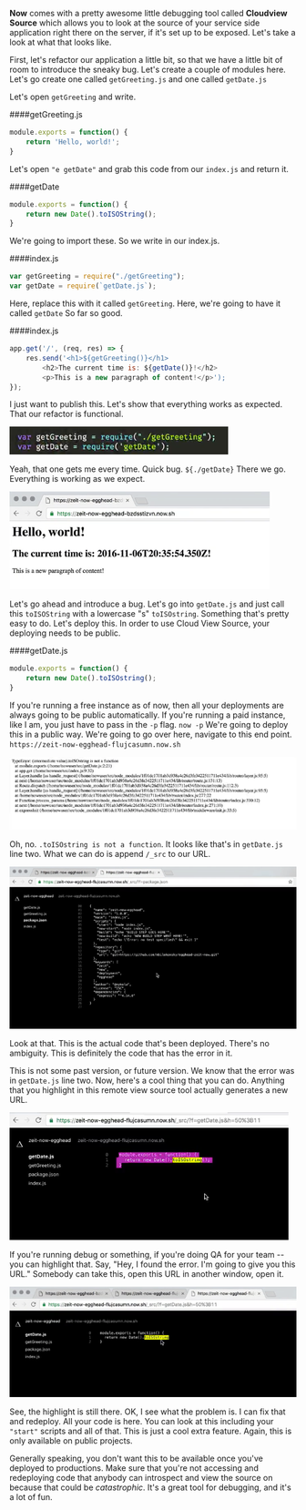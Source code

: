 **Now** comes with a pretty awesome little debugging tool called **Cloudview Source** which allows you to look at the source of your service side application right there on the server, if it's set up to be exposed. Let's take a look at what that looks like.

First, let's refactor our application a little bit, so that we have a little bit of room to introduce the sneaky bug. Let's create a couple of modules here. Let's go create one called `getGreeting.js` and one called `getDate.js`

Let's open `getGreeting` and write.

####getGreeting.js
```javascript
module.exports = function() {
    return 'Hello, world!';
}
```

Let's open `"e getDate"` and grab this code from our `index.js` and return it.

####getDate
```javascript
module.exports = function() {
    return new Date().toISOString();
}
```

We're going to import these. So we write in our index.js.

####index.js
```javascript
var getGreeting = require("./getGreeting");
var getDate = require(`getDate.js`);
```

Here, replace this with it called `getGreeting`. Here, we're going to have it called `getDate` So far so good.

####index.js
```javascript
app.get('/', (req, res) => {
    res.send('<h1>${getGreeting()}</h1>
        <h2>The current time is: ${getDate()}!</h2>
        <p>This is a new paragraph of content!</p>');
});
```

I just want to publish this. Let's show that everything works as expected. That our refactor is functional. 

![Every Time](../images/tools-view-source-on-your-remote-server-with-zeit-s-now-every-time.png)

Yeah, that one gets me every time. Quick bug. `${./getDate}` There we go. Everything is working as we expect.

![Everything in order](../images/tools-view-source-on-your-remote-server-with-zeit-s-now-everything-as-expected.png)

Let's go ahead and introduce a bug. Let's go into `getDate.js` and just call this `toISOString` with a lowercase "s" `toISOstring`. Something that's pretty easy to do. Let's deploy this. In order to use Cloud View Source, your deploying needs to be public.

####getDate.js
```javascript
module.exports = function() {
    return new Date().toISOstring();
}
```

If you're running a free instance as of now, then all your deployments are always going to be public automatically. If you're running a paid instance, like I am, you just have to pass in the `-p` flag. `now -p` We're going to deploy this in a public way. We're going to go over here, navigate to this end point. `https://zeit-now-egghead-flujcasumn.now.sh`

![Error: Not a function](../images/tools-view-source-on-your-remote-server-with-zeit-s-now-error.png)

Oh, no. `.toISOstring is not a function`. It looks like that's in `getDate.js` line two. What we can do is append `/_src` to our URL.

![In-Browser Source](../images/tools-view-source-on-your-remote-server-with-zeit-s-now-in-browser-source.png)

Look at that. This is the actual code that's been deployed. There's no ambiguity. This is definitely the code that has the error in it.

This is not some past version, or future version. We know that the error was in `getDate.js` line two. Now, here's a cool thing that you can do. Anything that you highlight in this remote view source tool actually generates a new URL.

![Highlight](../images/tools-view-source-on-your-remote-server-with-zeit-s-now-highlight.png)

If you're running debug or something, if you're doing QA for your team -- you can highlight that. Say, "Hey, I found the error. I'm going to give you this URL." Somebody can take this, open this URL in another window, open it.

![Still There](../images/tools-view-source-on-your-remote-server-with-zeit-s-now-still-there.png)

See, the highlight is still there. OK, I see what the problem is. I can fix that and redeploy. All your code is here. You can look at this including your `"start"` scripts and all of that. This is just a cool extra feature. Again, this is only available on public projects.

Generally speaking, you don't want this to be available once you've deployed to productions. Make sure that you're not accessing and redeploying code that anybody can introspect and view the source on because that could be *catastrophic*. It's a great tool for debugging, and it's a lot of fun.